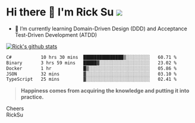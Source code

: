 # Hi there 👋 I'm Rick Su ![](https://komarev.com/ghpvc/?username=ricksu978)
<!--
**ricksu978/ricksu978** is a ✨ _special_ ✨ repository because its `README.md` (this file) appears on your GitHub profile.

Here are some ideas to get you started:

- 🔭 I’m currently working on ...
-->
- 🌱 I’m currently learning Domain-Driven Design (DDD) and Acceptance Test-Driven Development (ATDD)
<!--
- 👯 I’m looking to collaborate on ...
- 🤔 I’m looking for help with ...
- 💬 Ask me about ...
- 📫 How to reach me: ...
- 😄 Pronouns: ...
- ⚡ Fun fact: ...
-->
[![Rick's github stats](https://github-readme-stats.vercel.app/api?username=ricksu978&theme=dark)](https://github.com/ricksu978/ricksu978)

<!--START_SECTION:waka-->

```txt
C#           10 hrs 30 mins  ███████████████▒░░░░░░░░░   60.71 %
Binary       3 hrs 59 mins   █████▓░░░░░░░░░░░░░░░░░░░   23.02 %
Docker       1 hr            █▒░░░░░░░░░░░░░░░░░░░░░░░   05.86 %
JSON         32 mins         ▓░░░░░░░░░░░░░░░░░░░░░░░░   03.10 %
TypeScript   25 mins         ▓░░░░░░░░░░░░░░░░░░░░░░░░   02.41 %
```

<!--END_SECTION:waka-->

> **Happiness comes from acquiring the knowledge and putting it into practice.**

Cheers  
RickSu 
